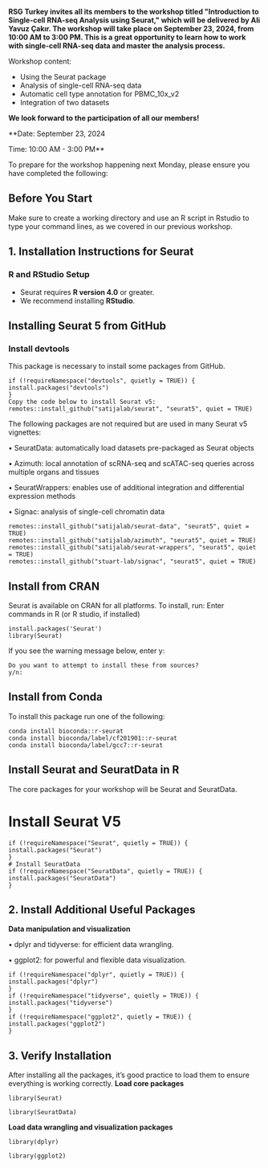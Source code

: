 **RSG Turkey invites all its members to the workshop titled "Introduction to Single-cell RNA-seq Analysis using Seurat," which will be delivered by Ali Yavuz Çakır. The workshop will take place on September 23, 2024, from 10:00 AM to 3:00 PM. This is a great opportunity to learn how to work with single-cell RNA-seq data and master the analysis process.**

Workshop content:
- Using the Seurat package
- Analysis of single-cell RNA-seq data
- Automatic cell type annotation for PBMC_10x_v2
- Integration of two datasets

**We look forward to the participation of all our members!**

**Date: September 23, 2024

Time: 10:00 AM - 3:00 PM**

To prepare for the workshop happening next Monday, please ensure you have completed the following:

## Before You Start
Make sure to create a working directory and use an R script in Rstudio to type your command lines, as we covered in our previous workshop.

## 1. Installation Instructions for Seurat

### R and RStudio Setup
- Seurat requires **R version 4.0** or greater.
- We recommend installing **RStudio**.

## Installing Seurat 5 from GitHub

### Install devtools
This package is necessary to install some packages from GitHub.
```
if (!requireNamespace("devtools", quietly = TRUE)) {
install.packages("devtools")
}
Copy the code below to install Seurat v5:
remotes::install_github("satijalab/seurat", "seurat5", quiet = TRUE)
```

The following packages are not required but are used in many Seurat v5 vignettes:

• SeuratData: automatically load datasets pre-packaged as Seurat objects

• Azimuth: local annotation of scRNA-seq and scATAC-seq queries across multiple
organs and tissues

• SeuratWrappers: enables use of additional integration and differential expression
methods

• Signac: analysis of single-cell chromatin data

```
remotes::install_github("satijalab/seurat-data", "seurat5", quiet = TRUE)
remotes::install_github("satijalab/azimuth", "seurat5", quiet = TRUE)
remotes::install_github("satijalab/seurat-wrappers", "seurat5", quiet = TRUE)
remotes::install_github("stuart-lab/signac", "seurat5", quiet = TRUE)
```


## Install from CRAN

Seurat is available on CRAN for all platforms. To install, run:
Enter commands in R (or R studio, if installed)
```
install.packages('Seurat')
library(Seurat)
```
If you see the warning message below, enter y:
```package which is only available in source form, and may need compilation of C/C++/Fortran: 'Seurat'
Do you want to attempt to install these from sources?
y/n:

```
## Install from Conda
To install this package run one of the following:
```
conda install bioconda::r-seurat
conda install bioconda/label/cf201901::r-seurat
conda install bioconda/label/gcc7::r-seurat
```

## Install Seurat and SeuratData in R
The core packages for your workshop will be Seurat and SeuratData.
# Install Seurat V5
```
if (!requireNamespace("Seurat", quietly = TRUE)) {
install.packages("Seurat")
}
# Install SeuratData
if (!requireNamespace("SeuratData", quietly = TRUE)) {
install.packages("SeuratData")
}
```



## 2. Install Additional Useful Packages
**Data manipulation and visualization**

• dplyr and tidyverse: for efficient data wrangling.

• ggplot2: for powerful and flexible data visualization.
```
if (!requireNamespace("dplyr", quietly = TRUE)) {
install.packages("dplyr")
}
if (!requireNamespace("tidyverse", quietly = TRUE)) {
install.packages("tidyverse")
}
if (!requireNamespace("ggplot2", quietly = TRUE)) {
install.packages("ggplot2")
}
```

## 3. Verify Installation
After installing all the packages, it’s good practice to load them to ensure everything is working
correctly.
**Load core packages**

```library(Seurat)```

```library(SeuratData)```

**Load data wrangling and visualization packages**

```library(dplyr)```

```library(ggplot2)```


